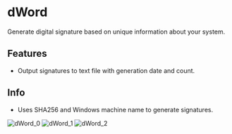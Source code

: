 # dWord
Generate digital signature based on unique information about your system.

## Features
- Output signatures to text file with generation date and count.
## Info
- Uses SHA256 and Windows machine name to generate signatures.

![dWord_0](https://github.com/rykergogo/dWord/assets/87205868/6a7b529d-ad71-4c49-baa7-2f218ec71a2f)
![dWord_1](https://github.com/rykergogo/dWord/assets/87205868/0193d88c-599b-4220-aaca-9ef8ea530602)
![dWord_2](https://github.com/rykergogo/dWord/assets/87205868/2a330ff6-7047-450e-b219-c69e8309a027)
